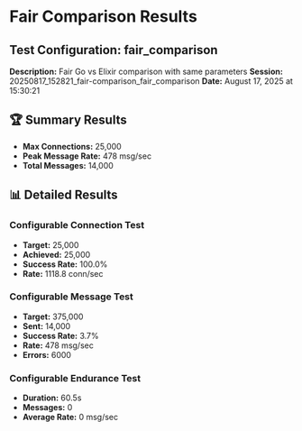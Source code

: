 # Fair Comparison Results

## Test Configuration: fair_comparison
**Description:** Fair Go vs Elixir comparison with same parameters
**Session:** 20250817_152821_fair-comparison_fair_comparison
**Date:** August 17, 2025 at 15:30:21

## 🏆 Summary Results
- **Max Connections:** 25,000
- **Peak Message Rate:** 478 msg/sec  
- **Total Messages:** 14,000

## 📊 Detailed Results

### Configurable Connection Test

- **Target:** 25,000
- **Achieved:** 25,000
- **Success Rate:** 100.0%
- **Rate:** 1118.8 conn/sec

### Configurable Message Test

- **Target:** 375,000
- **Sent:** 14,000
- **Success Rate:** 3.7%
- **Rate:** 478 msg/sec
- **Errors:** 6000

### Configurable Endurance Test

- **Duration:** 60.5s
- **Messages:** 0
- **Average Rate:** 0 msg/sec

